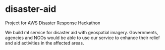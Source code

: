 # disaster-aid
Project for AWS Disaster Response Hackathon

We build ml service for disaster aid with geospatial imagery. Governments, agencies and NGOs would be able to use our service to enhance their relief and aid activities in the affected areas.
